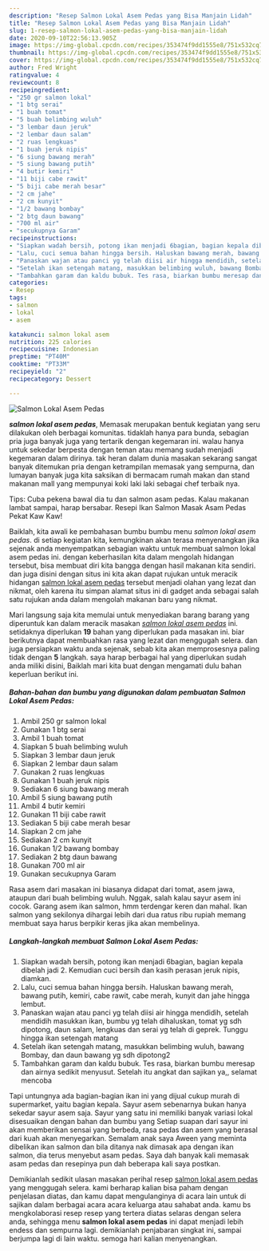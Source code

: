 ```yaml
---
description: "Resep Salmon Lokal Asem Pedas yang Bisa Manjain Lidah"
title: "Resep Salmon Lokal Asem Pedas yang Bisa Manjain Lidah"
slug: 1-resep-salmon-lokal-asem-pedas-yang-bisa-manjain-lidah
date: 2020-09-10T22:56:13.905Z
image: https://img-global.cpcdn.com/recipes/353474f9dd1555e8/751x532cq70/salmon-lokal-asem-pedas-foto-resep-utama.jpg
thumbnail: https://img-global.cpcdn.com/recipes/353474f9dd1555e8/751x532cq70/salmon-lokal-asem-pedas-foto-resep-utama.jpg
cover: https://img-global.cpcdn.com/recipes/353474f9dd1555e8/751x532cq70/salmon-lokal-asem-pedas-foto-resep-utama.jpg
author: Fred Wright
ratingvalue: 4
reviewcount: 8
recipeingredient:
- "250 gr salmon lokal"
- "1 btg serai"
- "1 buah tomat"
- "5 buah belimbing wuluh"
- "3 lembar daun jeruk"
- "2 lembar daun salam"
- "2 ruas lengkuas"
- "1 buah jeruk nipis"
- "6 siung bawang merah"
- "5 siung bawang putih"
- "4 butir kemiri"
- "11 biji cabe rawit"
- "5 biji cabe merah besar"
- "2 cm jahe"
- "2 cm kunyit"
- "1/2 bawang bombay"
- "2 btg daun bawang"
- "700 ml air"
- "secukupnya Garam"
recipeinstructions:
- "Siapkan wadah bersih, potong ikan menjadi 6bagian, bagian kepala dibelah jadi 2. Kemudian cuci bersih dan kasih perasan jeruk nipis, diamkan."
- "Lalu, cuci semua bahan hingga bersih. Haluskan bawang merah, bawang putih, kemiri, cabe rawit, cabe merah, kunyit dan jahe hingga lembut."
- "Panaskan wajan atau panci yg telah diisi air hingga mendidih, setelah mendidih masukkan ikan, bumbu yg telah dihaluskan, tomat yg sdh dipotong, daun salam, lengkuas dan serai yg telah di geprek. Tunggu hingga ikan setengah matang"
- "Setelah ikan setengah matang, masukkan belimbing wuluh, bawang Bombay, dan daun bawang yg sdh dipotong2"
- "Tambahkan garam dan kaldu bubuk. Tes rasa, biarkan bumbu meresap dan airnya sedikit menyusut. Setelah itu angkat dan sajikan ya,, selamat mencoba"
categories:
- Resep
tags:
- salmon
- lokal
- asem

katakunci: salmon lokal asem 
nutrition: 225 calories
recipecuisine: Indonesian
preptime: "PT40M"
cooktime: "PT33M"
recipeyield: "2"
recipecategory: Dessert

---
```



![Salmon Lokal Asem Pedas](https://img-global.cpcdn.com/recipes/353474f9dd1555e8/751x532cq70/salmon-lokal-asem-pedas-foto-resep-utama.jpg)

<b><i>salmon lokal asem pedas</i></b>, Memasak merupakan bentuk kegiatan yang seru dilakukan oleh berbagai komunitas. tidaklah hanya para bunda, sebagian pria juga banyak juga yang tertarik dengan kegemaran ini. walau hanya untuk sekedar berpesta dengan teman atau memang sudah menjadi kegemaran dalam dirinya. tak heran dalam dunia masakan sekarang sangat banyak ditemukan pria dengan ketrampilan memasak yang sempurna, dan lumayan banyak juga kita saksikan di bermacam rumah makan dan stand makanan mall yang mempunyai koki laki laki sebagai chef terbaik nya.

Tips: Cuba pekena bawal dia tu dan salmon asam pedas. Kalau makanan lambat sampai, harap bersabar. Resepi Ikan Salmon Masak Asam Pedas Pekat Kaw Kaw!

Baiklah, kita awali ke pembahasan bumbu bumbu menu <i>salmon lokal asem pedas</i>. di setiap kegiatan kita, kemungkinan akan terasa menyenangkan jika sejenak anda menyempatkan sebagian waktu untuk membuat salmon lokal asem pedas ini. dengan keberhasilan kita dalam mengolah hidangan tersebut, bisa membuat diri kita bangga dengan hasil makanan kita sendiri. dan juga disini dengan situs ini kita akan dapat rujukan untuk meracik hidangan <u>salmon lokal asem pedas</u> tersebut menjadi olahan yang lezat dan nikmat, oleh karena itu simpan alamat situs ini di gadget anda sebagai salah satu rujukan anda dalam mengolah makanan baru yang nikmat.


Mari langsung saja kita memulai untuk menyediakan barang barang yang diperuntuk kan dalam meracik masakan <u><i>salmon lokal asem pedas</i></u> ini. setidaknya diperlukan <b>19</b> bahan yang diperlukan pada masakan ini. biar berikutnya dapat membuahkan rasa yang lezat dan menggugah selera. dan juga persiapkan waktu anda sejenak, sebab kita akan memprosesnya paling tidak dengan <b>5</b> langkah. saya harap berbagai hal yang diperlukan sudah anda miliki disini, Baiklah mari kita buat dengan mengamati dulu bahan keperluan berikut ini.

<!--inarticleads1-->

##### Bahan-bahan dan bumbu yang digunakan dalam pembuatan Salmon Lokal Asem Pedas:

1. Ambil 250 gr salmon lokal
1. Gunakan 1 btg serai
1. Ambil 1 buah tomat
1. Siapkan 5 buah belimbing wuluh
1. Siapkan 3 lembar daun jeruk
1. Siapkan 2 lembar daun salam
1. Gunakan 2 ruas lengkuas
1. Gunakan 1 buah jeruk nipis
1. Sediakan 6 siung bawang merah
1. Ambil 5 siung bawang putih
1. Ambil 4 butir kemiri
1. Gunakan 11 biji cabe rawit
1. Sediakan 5 biji cabe merah besar
1. Siapkan 2 cm jahe
1. Sediakan 2 cm kunyit
1. Gunakan 1/2 bawang bombay
1. Sediakan 2 btg daun bawang
1. Gunakan 700 ml air
1. Gunakan secukupnya Garam


Rasa asem dari masakan ini biasanya didapat dari tomat, asem jawa, ataupun dari buah belimbing wuluh. Nggak, salah kalau sayur asem ini cocok. Garang asem ikan salmon, hmm terdengar keren dan mahal. Ikan salmon yang sekilonya dihargai lebih dari dua ratus ribu rupiah memang membuat saya harus berpikir keras jika akan membelinya. 

<!--inarticleads2-->

##### Langkah-langkah membuat Salmon Lokal Asem Pedas:

1. Siapkan wadah bersih, potong ikan menjadi 6bagian, bagian kepala dibelah jadi 2. Kemudian cuci bersih dan kasih perasan jeruk nipis, diamkan.
1. Lalu, cuci semua bahan hingga bersih. Haluskan bawang merah, bawang putih, kemiri, cabe rawit, cabe merah, kunyit dan jahe hingga lembut.
1. Panaskan wajan atau panci yg telah diisi air hingga mendidih, setelah mendidih masukkan ikan, bumbu yg telah dihaluskan, tomat yg sdh dipotong, daun salam, lengkuas dan serai yg telah di geprek. Tunggu hingga ikan setengah matang
1. Setelah ikan setengah matang, masukkan belimbing wuluh, bawang Bombay, dan daun bawang yg sdh dipotong2
1. Tambahkan garam dan kaldu bubuk. Tes rasa, biarkan bumbu meresap dan airnya sedikit menyusut. Setelah itu angkat dan sajikan ya,, selamat mencoba


Tapi untungnya ada bagian-bagian ikan ini yang dijual cukup murah di supermarket, yaitu bagian kepala. Sayur asem sebenarnya bukan hanya sekedar sayur asem saja. Sayur yang satu ini memiliki banyak variasi lokal disesuaikan dengan bahan dan bumbu yang Setiap suapan dari sayur ini akan memberikan sensai yang berbeda, rasa pedas dan asem yang berasal dari kuah akan menyegarkan. Semalam anak saya Aween yang meminta dibelikan ikan salmon dan bila ditanya nak dimasak apa dengan ikan salmon, dia terus menyebut asam pedas. Saya dah banyak kali memasak asam pedas dan resepinya pun dah beberapa kali saya postkan. 

Demikianlah sedikit ulasan masakan perihal resep <u>salmon lokal asem pedas</u> yang menggugah selera. kami berharap kalian bisa paham dengan penjelasan diatas, dan kamu dapat mengulanginya di acara lain untuk di sajikan dalam berbagai acara acara keluarga atau sahabat anda. kamu bs mengkolaborasi resep resep yang tertera diatas selaras dengan selera anda, sehingga menu <b>salmon lokal asem pedas</b> ini dapat menjadi lebih endess dan sempurna lagi. demikianlah penjabaran singkat ini, sampai berjumpa lagi di lain waktu. semoga hari kalian menyenangkan.
